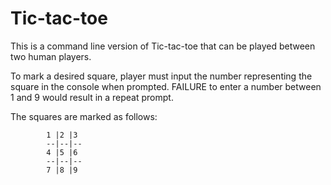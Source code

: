 # Tic-tac-toe
This is a command line version of Tic-tac-toe that can be played between two human players.

To mark a desired square, player must input the number representing the square in the console when prompted. FAILURE to enter a number between 1 and 9 would result in a repeat prompt.

The squares are marked as follows:

            1 |2 |3
            --|--|--
            4 |5 |6
            --|--|--
            7 |8 |9
